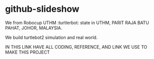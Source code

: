 # github-slideshow
We from Robocup UTHM :turtlerbot: state in UTHM, PARIT RAJA BATU PAHAT, JOHOR, MALAYSIA.  

We build turtlebot2 simulation and real world.

IN THIS LINK HAVE ALL CODING, REFERENCE, AND LINK WE USE TO MAKE THIS PROJECT
